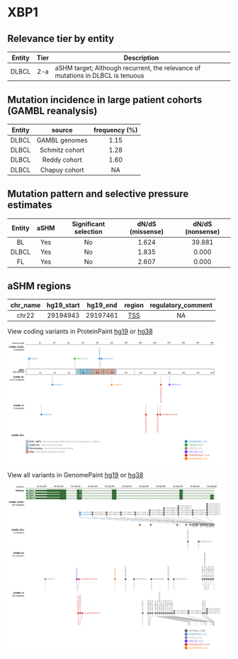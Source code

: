 # XBP1

## Relevance tier by entity

|Entity|Tier|Description                              |
|:------:|:----:|-----------------------------------------|
|DLBCL |2-a | aSHM target; Although recurrent, the relevance of mutations in DLBCL is tenuous |

## Mutation incidence in large patient cohorts (GAMBL reanalysis)

|Entity|source        |frequency (%)|
|:------:|:--------------:|:-------------:|
|DLBCL |GAMBL genomes |1.15         |
|DLBCL |Schmitz cohort|1.28         |
|DLBCL |Reddy cohort  |1.60         |
|DLBCL |Chapuy cohort |  NA         |

## Mutation pattern and selective pressure estimates

|Entity|aSHM|Significant selection|dN/dS (missense)|dN/dS (nonsense)|
|:------:|:----:|:---------------------:|:----------------:|:----------------:|
|BL    |Yes |No                   |1.624           |39.881          |
|DLBCL |Yes |No                   |1.835           | 0.000          |
|FL    |Yes |No                   |2.607           | 0.000          |

## aSHM regions

|chr_name|hg19_start|hg19_end|region                                                                                    |regulatory_comment|
|:--------:|:----------:|:--------:|:------------------------------------------------------------------------------------------:|:------------------:|
|chr22   |29194943  |29197461|[TSS](https://genome.ucsc.edu/s/rdmorin/GAMBL%20hg19?position=chr22%3A29194943%2D29197461)|NA                |


View coding variants in ProteinPaint [hg19](https://www.bcgsc.ca/downloads/morinlab/GAMBL/test/genes/XBP1_protein.html)  or [hg38](https://www.bcgsc.ca/downloads/morinlab/GAMBL/test/genes/XBP1_protein_hg38.html)

![image](images/proteinpaint/XBP1_NM_005080.svg)

View all variants in GenomePaint [hg19](https://www.bcgsc.ca/downloads/morinlab/GAMBL/test/genes/XBP1.html)  or [hg38](https://www.bcgsc.ca/downloads/morinlab/GAMBL/test/genes/XBP1_hg38.html)

![image](images/proteinpaint/XBP1.svg)
